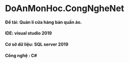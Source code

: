 # DoAnMonHoc.CongNgheNet
 #### Đề tài: Quản lí cửa hàng bán quần áo.
 #### IDE: visual studio 2019
 #### Cơ sở dữ liệu: SQL server 2019
 #### Công nghệ : C#
